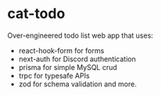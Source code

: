 # cat-todo
 
Over-engineered todo list web app that uses:
- react-hook-form for forms
- next-auth for Discord authentication
- prisma for simple MySQL crud
- trpc for typesafe APIs
- zod for schema validation
and more.

